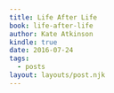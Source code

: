 ```yaml
---
title: Life After Life
book: life-after-life
author: Kate Atkinson
kindle: true
date: 2016-07-24
tags:
  - posts
layout: layouts/post.njk
---
```

